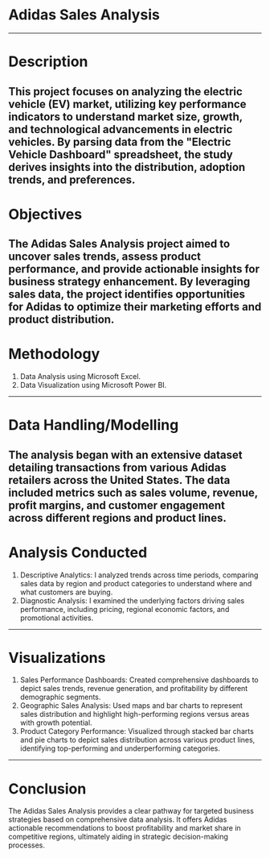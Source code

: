 # Adidas Sales Analysis
----------
# Description
This project focuses on analyzing the electric vehicle (EV) market, utilizing key performance indicators to understand market size, growth, and technological advancements in electric vehicles. By parsing data from the "Electric Vehicle Dashboard" spreadsheet, the study derives insights into the distribution, adoption trends, and preferences.
---------
# Objectives
The Adidas Sales Analysis project aimed to uncover sales trends, assess product performance, and provide actionable insights for business strategy enhancement. By leveraging sales data, the project identifies opportunities for Adidas to optimize their marketing efforts and product distribution.
-------
# Methodology
1) Data Analysis using Microsoft Excel.
2) Data Visualization using Microsoft Power BI.
-------
# Data Handling/Modelling
The analysis began with an extensive dataset detailing transactions from various Adidas retailers across the United States. The data included metrics such as sales volume, revenue, profit margins, and customer engagement across different regions and product lines.
--------
# Analysis Conducted 
1) Descriptive Analytics: I analyzed trends across time periods, comparing sales data by region and product categories to understand where and what customers are buying.
2) Diagnostic Analysis: I examined the underlying factors driving sales performance, including pricing, regional economic factors, and promotional activities.
-------
# Visualizations
1) Sales Performance Dashboards: Created comprehensive dashboards to depict sales trends, revenue generation, and profitability by different demographic segments.
2) Geographic Sales Analysis: Used maps and bar charts to represent sales distribution and highlight high-performing regions versus areas with growth potential.
3) Product Category Performance: Visualized through stacked bar charts and pie charts to depict sales distribution across various product lines, identifying top-performing and underperforming categories.
------
# Conclusion
The Adidas Sales Analysis provides a clear pathway for targeted business strategies based on comprehensive data analysis. It offers Adidas actionable recommendations to boost profitability and market share in competitive regions, ultimately aiding in strategic decision-making processes.
